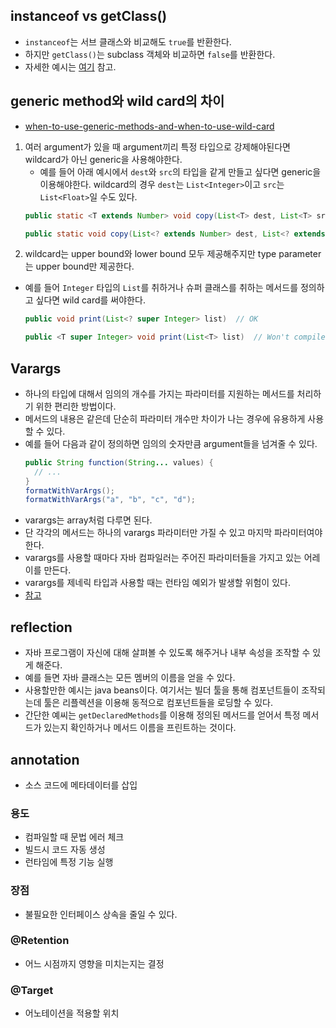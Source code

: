 ## instanceof vs getClass()
- `instanceof`는 서브 클래스와 비교해도 `true`를 반환한다.
- 하지만 `getClass()`는 subclass 객체와 비교하면 `false`를 반환한다.
- 자세한 예시는 [여기](http://burucodegallery.blogspot.com/2013/08/4-3-instance-of-getclass.html) 참고.

## generic method와 wild card의 차이
- [when-to-use-generic-methods-and-when-to-use-wild-card](https://stackoverflow.com/questions/18176594/when-to-use-generic-methods-and-when-to-use-wild-card)
1. 여러 argument가 있을 때 argument끼리 특정 타입으로 강제해야된다면 wildcard가 아닌 generic을 사용해야한다.
    - 예를 들어 아래 예시에서 `dest`와 `src`의 타입을 같게 만들고 싶다면 generic을 이용해야한다. wildcard의 경우 `dest`는 `List<Integer>`이고 `src`는 `List<Float>`일 수도 있다.
    ```java
    public static <T extends Number> void copy(List<T> dest, List<T> src) // ok
    
    public static void copy(List<? extends Number> dest, List<? extends Number> src) // x
    ```
2. wildcard는 upper bound와 lower bound 모두 제공해주지만 type parameter는 upper bound만 제공한다.
  - 예를 들어 `Integer` 타입의 `List`를 취하거나 슈퍼 클래스를 취하는 메서드를 정의하고 싶다면 wild card를 써야한다.
    ```java
    public void print(List<? super Integer> list)  // OK

    public <T super Integer> void print(List<T> list)  // Won't compile
    ```

## Varargs
- 하나의 타입에 대해서 임의의 개수를 가지는 파라미터를 지원하는 메서드를 처리하기 위한 편리한 방법이다.
- 메서드의 내용은 같은데 단순히 파라미터 개수만 차이가 나는 경우에 유용하게 사용할 수 있다.
- 예를 들어 다음과 같이 정의하면 임의의 숫자만큼 argument들을 넘겨줄 수 있다.
  ```java
  public String function(String... values) {
    // ...
  }
  formatWithVarArgs();
  formatWithVarArgs("a", "b", "c", "d");
  ```
- varargs는 array처럼 다루면 된다.
- 단 각각의 메서드는 하나의 varargs 파라미터만 가질 수 있고 마지막 파라미터여야한다.
- varargs를 사용할 때마다 자바 컴파일러는 주어진 파라미터들을 가지고 있는 어레이를 만든다.
- varargs를 제네릭 타입과 사용할 때는 런타임 예외가 발생할 위험이 있다.
- [참고](https://www.baeldung.com/java-varargs)

## reflection
- 자바 프로그램이 자신에 대해 살펴볼 수 있도록 해주거나 내부 속성을 조작할 수 있게 해준다.
- 예를 들면 자바 클래스는 모든 멤버의 이름을 얻을 수 있다.
- 사용할만한 예시는 java beans이다. 여기서는 빌더 툴을 통해 컴포넌트들이 조작되는데 툴은 리플렉션을 이용해 동적으로 컴포넌트들을 로딩할 수 있다.
- 간단한 예씨는 `getDeclaredMethods`를 이용해 정의된 메서드를 얻어서 특정 메서드가 있는지 확인하거나 메서드 이름을 프린트하는 것이다.

## annotation
- 소스 코드에 메타데이터를 삽입

### 용도
- 컴파일할 때 문법 에러 체크
- 빌드시 코드 자동 생성
- 런타임에 특정 기능 실행

### 장점
- 불필요한 인터페이스 상속을 줄일 수 있다.

### @Retention
- 어느 시점까지 영향을 미치는지는 결정

### @Target
- 어노테이션을 적용할 위치
